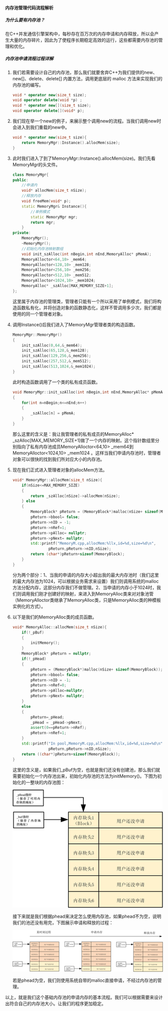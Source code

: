 #### 内存池管理代码流程解析

##### 为什么要有内存池？

在C++并发通信引擎架构中，每秒存在百万次的内存申请和内存释放，所以会产生大量的内存碎片，因此为了使程序长期稳定高效的运行，这些都需要内存池的管理和优化。

##### 内存池申请流程过程详解

1. 我们若需要设计自己的内存池，那么我们就要舍弃C++为我们提供的new、new[]、delete、delete[] 内置方法，调用更底层的 malloc 方法来实现我们的内存池的编写。

   ```c++
   void * operator new(size_t size);
   void operator delete(void *p) ;
   void * operator new[](size_t size);
   void operator delete[](void* p);
   ```

2. 我们现在举一个new的例子，来展示整个调用new的流程。当我们调用new时会进入到我们重载的new中。

   ```c++
   void * operator new(size_t size){
       return MemoryMgr::Instance().allocMem(size);
   }
   ```

3. 此时我们进入了到了MemoryMgr::Instance().allocMem(size)。我们先看MemoryMgr的头文件。

   ```c++
   class MemoryMgr{
   public:
       //申请内
       void* allocMem(size_t nSize);
       //释放内存
       void freeMem(void* p);
       static MemoryMgr& Instance(){
           //单例模式
           static MemoryMgr mgr;
           return mgr;
       }
   private:
       MemoryMgr();
       ~MemoryMgr();
       //初始化内存池映射数组
       void init_szAlloc(int nBegin,int nEnd,MemoryAlloc* pMemA);
       MemoryAlloctor<64,10> _mem64;
       MemoryAlloctor<128,10> _mem128;
       MemoryAlloctor<256,10> _mem256;
       MemoryAlloctor<512,10> _mem512;
       MemoryAlloctor<1024,10> _mem1024;
       MemoryAlloc* _szAlloc[MAX_MEMORY_SIZE+1];
   };
   ```

   这里属于内存池的管理类，管理者只能有一个所以采用了单例模式，我们将构造函数私有化，并将创造对象的函数静态化，这样不管调用多少次，我们都是使用的同一个管理者对象。

4. 调用Instance()后我们进入了MemoryMgr管理者类的构造函数。

   ```c++
   MemoryMgr::MemoryMgr()
   {
       init_szAlloc(0,64,&_mem64);
       init_szAlloc(65,128,&_mem128);
       init_szAlloc(129,256,&_mem256);
       init_szAlloc(257,512,&_mem512);
       init_szAlloc(513,1024,&_mem1024);
   }
   ```

   此时构造函数调用了一个类的私有成员函数。

   ```c++
   void MemoryMgr::init_szAlloc(int nBegin,int nEnd,MemoryAlloc* pMemA)
   {
       for(int n=nBegin;n<=nEnd;n++)
       {
           _szAlloc[n] = pMemA;
       }
   }
   ```

   那么这里的含义是：我让我管理者的私有成员的MemoryAlloc* _szAlloc[MAX_MEMORY_SIZE+1]做了一个内存的映射。这个指针数组里分别指向了私有内存池成员MemoryAlloctor<64,10> _mem64到MemoryAlloctor<1024,10> _mem1024 。这样当我们申请内存池时，管理者对象可以很快的找到我们所对应大小的内存池。

5. 现在我们正式进入管理者对象的allocMem方法。

   ```c++
   void* MemoryMgr::allocMem(size_t nSize){
       if(nSize<=MAX_MEMORY_SIZE)
       {
           return _szAlloc[nSize]->allocMem(nSize);
       } else
       {
           MemoryBlock* pReturn = (MemoryBlock*)malloc(nSize+ sizeof(MemoryBlock));
           pReturn->bbool= false;
           pReturn->nID = -1;
           pReturn->nRef=1;
           pReturn->pAlloc= nullptr;
           pReturn->pNext= nullptr;
           std::printf("MemoryM.cpp,allocMem:%llx,id=%d,size=%d\n",
                   pReturn,pReturn->nID,nSize);
           return (char*)pReturn+sizeof(MemoryBlock);
       }
   }
   ```

   分为两个部分：1、当我的申请的内存大小超出我的最大内存池时（我们这里的最大内存池为1024，可以根据业务需求来设置）我们则调用系统的malloc方法分配内存，这部分内存我们不做管理。2、当申请的内存小于1024时，我们则调用我们刚才创建好的映射，来进入到MemoryAlloc类来对对象池管（MemoryAlloctor类继承了MemoryAlloc类，只是MemoryAlloc类的种模板实例化的方式）。

6. 以下是我们的MemoryAlloc类的成员函数。

   ```c++
   void* MemoryAlloc::allocMem(size_t nSize){
       if(!_pBuf)
       {
           initMemory();
       }
       MemoryBlock* pReturn = nullptr;
       if(!_pHead)
       {
           pReturn = (MemoryBlock*)malloc(nSize+ sizeof(MemoryBlock));
           pReturn->bbool= false;
           pReturn->nID = -1;
           pReturn->nRef=0;
           pReturn->pAlloc=nullptr;
           pReturn->pNext= nullptr;
       }
       else
       {
           pReturn=_pHead;
           _pHead = _pHead->pNext;
           assert(0==pReturn->nRef);
           pReturn->nRef=1;
       }
       std::printf("In pool,MemoryM.cpp,allocMem:%llx,id=%d,size=%d\n",
                   pReturn,pReturn->nID,nSize);
       return ((char*)pReturn+sizeof(MemoryBlock));
   }
   ```

   这里的含义是，如果我们_pBuf为空，也就是我们还没有创建池，那么我们就需要初始化一个内存池出来，初始化内存池的方法为initMemory()。下图为初始化的一整块的内存池图：

   ![](./初始化后的内存池.jpg)

   接下来就是我们根据phead来决定怎么使用内存池，如果phead不为空，说明我们的池还没有用完，下图展示申请和释放的过程：

   ![](./内存池申请释放流程图.jpg)

   若是phead为空，我们则使用系统自带的malloc直接申请，不经过内存池的管理。

以上，就是我们这个基础内存池的申请内存的基本流程。我们可以根据需要来设计出符合自己的内存池大小。让我们的程序更加稳定。